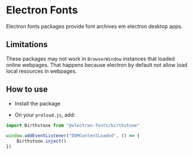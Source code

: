 # Electron Fonts

Electron fonts packages provide font archives em electron desktop apps.

## Limitations

These packages may not work in `BrowserWindow` instances that loaded online webpages. That happens because electron by default not allow load local resources in webpages.

## How to use

* Install the package

* On your `preload.js`, add:

```ts
import Birthstone from "@electron-fonts/birthstone"

window.addEventListener("DOMContentLoaded", () => {
    Birthstone.inject()
})
```